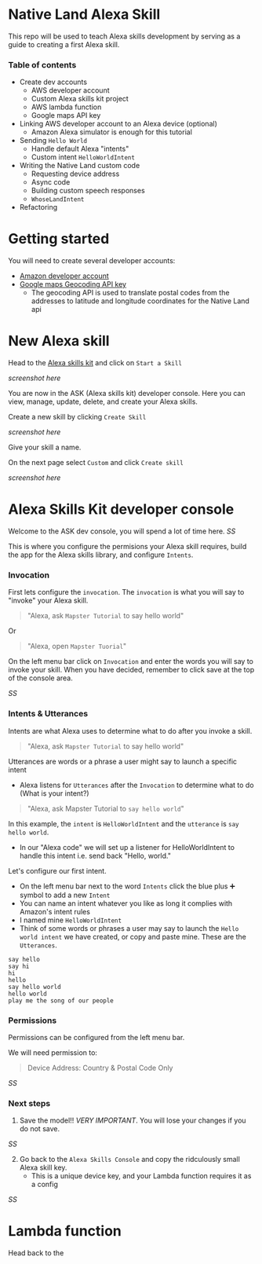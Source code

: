 # Native Land Alexa Skill

This repo will be used to teach Alexa skills development by serving as a guide to creating a first Alexa skill.

### Table of contents
  - Create dev accounts
    - AWS developer account
    - Custom Alexa skills kit project
    - AWS lambda function
    - Google maps API key
- Linking AWS developer account to an Alexa device (optional)
  - Amazon Alexa simulator is enough for this tutorial
- Sending `Hello World`
  - Handle default Alexa "intents"
  - Custom intent `HelloWorldIntent`
- Writing the Native Land custom code
  - Requesting device address
  - Async code
  - Building custom speech responses
  - `WhoseLandIntent`
- Refactoring

# Getting started

You will need to create several developer accounts:
 - [Amazon developer account](https://developer.amazon.com//)
 - [Google maps Geocoding API key](https://developers.google.com/maps/documentation/geocoding/intro)
   - The geocoding API is used to translate postal codes from the addresses to latitude and longitude coordinates for the Native Land api

# New Alexa skill

Head to the [Alexa skills kit](https://developer.amazon.com/alexa-skills-kit/) and click on `Start a Skill`

*screenshot here*

You are now in the ASK (Alexa skills kit) developer console.
Here you can view, manage, update, delete, and create your Alexa skills.

Create a new skill by clicking `Create Skill`

*screenshot here*

Give your skill a name.

On the next page select `Custom` and click `Create skill`

*screenshot here*

# Alexa Skills Kit developer console
Welcome to the ASK dev console, you will spend a lot of time here.
*SS*

This is where you configure the permisions your Alexa skill requires, build the app for the Alexa skills library, and configure `Intents`.

### Invocation

First lets configure the `invocation`. The `invocation` is what you will say to "invoke" your Alexa skill.
> "Alexa, ask `Mapster Tutorial` to say hello world"

Or

> "Alexa, open `Mapster Tuorial`"

On the left menu bar click on `Invocation` and enter the words you will say to invoke your skill.
When you have decided, remember to click save at the top of the console area.

*SS*

### Intents & Utterances

Intents are what Alexa uses to determine what to do after you invoke a skill.
> "Alexa, ask `Mapster Tutorial` to say hello world"

Utterances are words or a phrase a user might say to launch a specific intent
- Alexa listens for `Utterances` after the `Invocation` to determine what to do (What is your intent?)

> "Alexa, ask Mapster Tutorial to `say hello world`"

In this example, the `intent` is `HelloWorldIntent` and the `utterance` is `say hello world`.
- In our "Alexa code" we will set up a listener for HelloWorldIntent to handle this intent i.e. send back "Hello, world."

Let's configure our first intent.
- On the left menu bar next to the word `Intents` click the blue plus ➕ symbol to add a new `Intent`
- You can name an intent whatever you like as long it complies with Amazon's intent rules
- I named mine `HelloWorldIntent`
- Think of some words or phrases a user may say to launch the `Hello world intent` we have created, or copy and paste mine. These are the `Utterances`.
```
say hello
say hi
hi
hello
say hello world
hello world
play me the song of our people
```

### Permissions
Permissions can be configured from the left menu bar.

We will need permission to:

>Device Address: Country & Postal Code Only

*SS*

### Next steps
1. Save the model!! *VERY IMPORTANT*. You will lose your changes if you do not save.

*SS*

2. Go back to the `Alexa Skills Console` and copy the ridculously small Alexa skill key.
    - This is a unique device key, and your Lambda function requires it as a config

*SS*

# Lambda function
Head back to the

